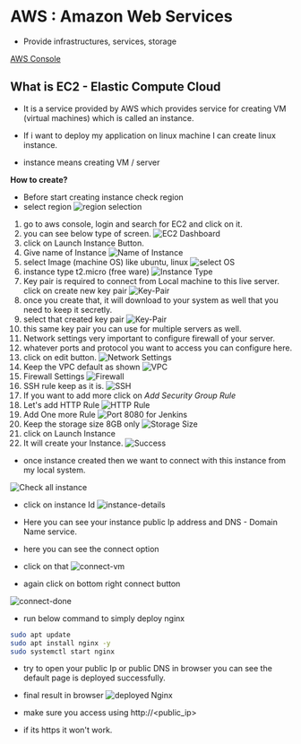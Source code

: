# AWS : Amazon Web Services

- Provide infrastructures, services, storage

[AWS Console](https://aws.amazon.com/console/)

## What is EC2 - Elastic Compute Cloud

- It is a service provided by AWS which provides service for creating VM (virtual machines) which is called an instance.

- If i want to deploy my application on linux machine I can create linux instance.

- instance means creating VM / server

**How to create?**

- Before start creating instance check region
- select region
![region selection](/images/region.png)

1. go to aws console, login and search for EC2 and click on it.
2. you can see below type of screen.
![EC2 Dashboard](/images/ec21.png)
3. click on Launch Instance Button.
4. Give name of Instance
![Name of Instance](/images/step1.png)
5. select Image (machine OS) like ubuntu, linux
![select OS](/images/step2.png)
6. instance type t2.micro (free ware)
![Instance Type](/images/step3.png)
7. Key pair is required to connect from Local machine to this live server. click on create new key pair
![Key-Pair](/images/step4.png)
8. once you create that, it will download to your system as well that you need to keep it secretly.
9. select that created key pair
![Key-Pair](/images/step5.png)
10. this same key pair you can use for multiple servers as well.
11. Network settings very important to configure firewall of your server.
12. whatever ports and protocol you want to access you can configure here.
13. click on edit button.
![Network Settings](/images/step6.png)
14. Keep the VPC default as shown
![VPC](/images/step7.png)
15. Firewall Settings
![Firewall](/images/step8.png)
16. SSH rule keep as it is.
![SSH](/images/step9.png)
17. If you want to add more click on *Add Security Group Rule* 
18. Let's add HTTP Rule
![HTTP Rule](/images/step10.png)
19. Add One more Rule
![Port 8080 for Jenkins](/images/step11.png)
20. Keep the storage size 8GB only
![Storage Size](/images/step12.png)
21. click on Launch Instance
22. It will create your Instance.
![Success](/images/success.png)

- once instance created then we want to connect with this instance from my local system.

![Check all instance](/images/instances.png)
- click on instance Id
![instance-details](/images/instance-details.png)
- Here you can see your instance public Ip address and DNS - Domain Name service.

- here you can see the connect option
- click on that 
![connect-vm](/images/connect-vm.png)
- again click on bottom right connect button

![connect-done](/images/connect-done.png)

- run below command to simply deploy nginx

```bash
sudo apt update
sudo apt install nginx -y
sudo systemctl start nginx
```

- try to open your public Ip or public DNS in browser you can see the default page is deployed successfully.

- final result in browser
![deployed Nginx](/images/deploy-nginx.png)

- make sure you access using http://<public_ip>
- if its https it won't work.